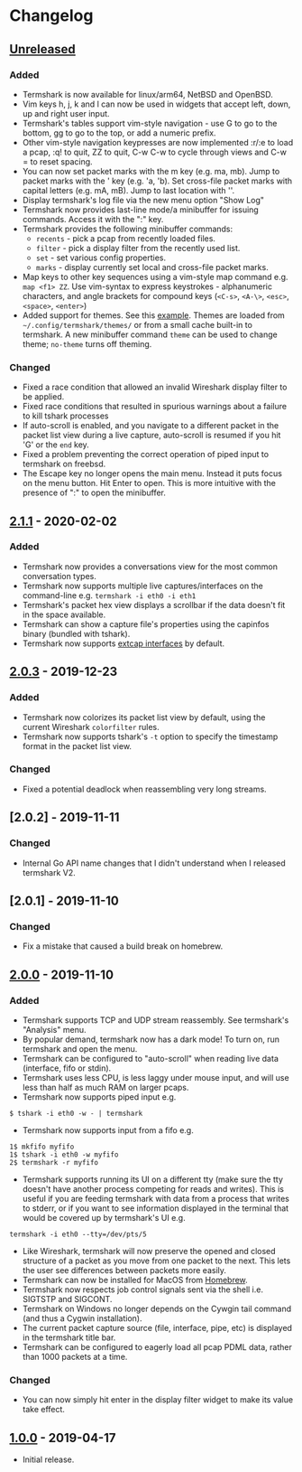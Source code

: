 # Changelog

## [Unreleased]
### Added 

- Termshark is now available for linux/arm64, NetBSD and OpenBSD.
- Vim keys h, j, k and l can now be used in widgets that accept left, down, up and right user input.
- Termshark's tables support vim-style navigation - use G to go to the bottom, gg to go to the top, or
  add a numeric prefix.
- Other vim-style navigation keypresses are now implemented :r/:e to load a pcap, :q! to quit, ZZ to quit,
  C-w C-w to cycle through views and C-w = to reset spacing.
- You can now set packet marks with the m key (e.g. ma, mb). Jump to packet marks with the ' key (e.g. 'a,
  'b). Set cross-file packet marks with capital letters (e.g. mA, mB). Jump to last location with ''.
- Display termshark's log file via the new menu option "Show Log"
- Termshark now provides last-line mode/a minibuffer for issuing commands. Access it with the ":" key.
- Termshark provides the following minibuffer commands:
  - `recents` - pick a pcap from recently loaded files.
  - `filter` - pick a display filter from the recently used list.
  - `set` - set various config properties.
  - `marks` - display currently set local and cross-file packet marks.
- Map keys to other key sequences using a vim-style map command e.g. `map <f1> ZZ`. Use vim-syntax to express
  keystrokes - alphanumeric characters, and angle brackets for compound keys (`<C-s>`, `<A-\>`, `<esc>`,
  `<space>`, `<enter>`)
- Added support for themes. See this
  [example](https://raw.githubusercontent.com/gcla/termshark/master/assets/themes/dracula-256.toml). Themes
  are loaded from `~/.config/termshark/themes/` or from a small cache built-in
  to termshark. A new minibuffer command `theme` can be used to change theme;
  `no-theme` turns off theming.

### Changed

- Fixed a race condition that allowed an invalid Wireshark display filter to be applied.
- Fixed race conditions that resulted in spurious warnings about a failure to kill tshark processes
- If auto-scroll is enabled, and you navigate to a different packet in the packet list view during a live
  capture, auto-scroll is resumed if you hit 'G' or the `end` key.
- Fixed a problem preventing the correct operation of piped input to termshark on freebsd.
- The Escape key no longer opens the main menu. Instead it puts focus on the menu button. Hit Enter to open.
  This is more intuitive with the presence of ":" to open the minibuffer.

## [2.1.1] - 2020-02-02
### Added

- Termshark now provides a conversations view for the most common conversation types.
- Termshark now supports multiple live captures/interfaces on the command-line e.g. `termshark -i eth0 -i eth1`
- Termshark's packet hex view displays a scrollbar if the data doesn't fit in the space available.
- Termshark can show a capture file's properties using the capinfos binary (bundled with tshark).
- Termshark now supports [extcap interfaces](https://tshark.dev/capture/sources/extcap_interfaces/) by default. 

## [2.0.3] - 2019-12-23

### Added

- Termshark now colorizes its packet list view by default, using the current Wireshark `colorfilter` rules.
- Termshark now supports tshark's `-t` option to specify the timestamp format in the packet list view.

### Changed

- Fixed a potential deadlock when reassembling very long streams.

## [2.0.2] - 2019-11-11

### Changed

- Internal Go API name changes that I didn't understand when I released termshark V2.

## [2.0.1] - 2019-11-10

### Changed

- Fix a mistake that caused a build break on homebrew.

## [2.0.0] - 2019-11-10
### Added

- Termshark supports TCP and UDP stream reassembly. See termshark's "Analysis" menu.
- By popular demand, termshark now has a dark mode! To turn on, run termshark and open the menu.
- Termshark can be configured to "auto-scroll" when reading live data (interface, fifo or stdin).
- Termshark uses less CPU, is less laggy under mouse input, and will use less than half as much RAM on larger pcaps.
- Termshark now supports piped input e.g.
```
$ tshark -i eth0 -w - | termshark
```
- Termshark now supports input from a fifo e.g.
```
1$ mkfifo myfifo
1$ tshark -i eth0 -w myfifo
2$ termshark -r myfifo
```
- Termshark supports running its UI on a different tty (make sure the tty doesn't have another process competing for reads and writes). This is useful
  if you are feeding termshark with data from a process that writes to stderr, or if you want to see information displayed in the terminal that would
  be covered up by termshark's UI e.g.
```
termshark -i eth0 --tty=/dev/pts/5
```
- Like Wireshark, termshark will now preserve the opened and closed structure of a packet as you move from one packet to the next. This lets the user
  see differences between packets more easily.
- Termshark can now be installed for MacOS from [Homebrew](docs/FAQ.md#homebrew). 
- Termshark now respects job control signals sent via the shell i.e. SIGTSTP and SIGCONT.
- Termshark on Windows no longer depends on the Cywgin tail command (and thus a Cygwin installation).
- The current packet capture source (file, interface, pipe, etc) is displayed in the termshark title bar.
- Termshark can be configured to eagerly load all pcap PDML data, rather than 1000 packets at a time.

### Changed

- You can now simply hit enter in the display filter widget to make its value take effect.


## [1.0.0] - 2019-04-17

- Initial release.

[Unreleased]: https://github.com/gcla/termshark/commpare/v2.1.1...HEAD
[1.0.0]: https://github.com/gcla/termshark/releases/tag/v1.0.0
[2.0.0]: https://github.com/gcla/termshark/releases/tag/v2.0.0
[2.0.3]: https://github.com/gcla/termshark/releases/tag/v2.0.3
[2.1.1]: https://github.com/gcla/termshark/releases/tag/v2.1.1
